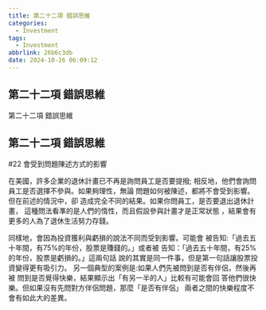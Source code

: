 ```yaml
---
title: 第二十二項 錯誤思維
categories:
  - Investment
tags:
  - Investment
abbrlink: 26b6c3db
date: 2024-10-26 06:09:12
---
```

第二十二項 錯誤思維
-----------------------------------------------------------------------------------------------
<!--more-->
第二十二項 錯誤思維

第二十二項 錯誤思維
-----------------------------------------------------------------------------------------------
#22 會受到問題陳述方式的影響

在美國，許多企業的退休計畫已不再是詢問員工是否要提撥;
相反地，他們會詢問員工是否選擇不參與。如果夠理性，無論
問題如何被陳述，都將不會受到影響。但在前述的情況中，卻
造成完全不同的結果。如果你問員工，是否要退出退休計畫，
這種問法看準的是人們的惰性，而且假設參與計畫才是正常狀態
，結果會有更多的人為了退休生活努力存錢。

同樣地，會因為投資獲利與虧損的說法不同而受到影響。可能會
被告知:「過去五十年間，有75%的年份，股票是賺錢的。」或者被
告知：「過去五十年間，有25%的年份，股票是虧損的。」這兩句話
說的其實是同一件事，但是第一句話讓股票投資變得更有吸引力。
另一個典型的案例是:如果人們先被問到是否有伴侶，然後再被
問到是否覺得快樂，結果顯示出「有另一半的人」比較有可能會回
答他們很快樂。但如果沒有先問對方伴侶問題，那麼「是否有伴侶」
兩者之間的快樂程度不會有如此大的差異。